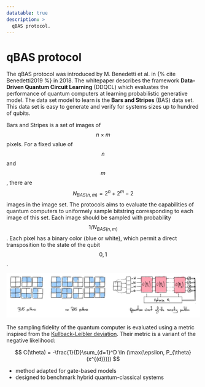 ```yaml
---
datatable: true
description: >
  qBAS protocol.
---
```


# qBAS protocol

The qBAS protocol was introduced by M. Benedetti et al. in {% cite Benedetti2019 %} in 2018. The whitepaper describes the framework **Data-Driven Quantum Circuit Learning** (DDQCL) which evaluates the performance of quantum computers at learning probabilistic generative model. The data set model to learn is the **Bars and Stripes** (BAS) data set. This data set is easy to generate and verify for systems sizes up to hundred of qubits.

Bars and Stripes is a set of images of $$n \times m$$ pixels. For a fixed value of $$n$$ and $$m$$, there are $$N_{BAS(n, m)}=2^n + 2^m -2$$ images in the image set. The protocols aims to evaluate the capabilities of quantum computers to uniformely sample bitstring corresponding to each image of this set. Each image should be sampled with probability $$1/N_{BAS(n, m)}$$. Each pixel has a binary color (blue or white), which permit a direct transposition to the state of the qubit $${0, 1}$$.

<div class="center">
  <img src="/img/protocols/applications/qBAS.jpeg" class="img_content" alt="Galton's board experiment and Boson sampling circuit"/>
</div>

The sampling fidelity of the quantum computer is evaluated using a metric inspired from the <a href="{{ 'content/figure-of-merit/fidelities-errors' | prepend: site.baseurl }}" target="_blank">Kullback-Leibler deviation</a>. Their metric is a variant of the negative likelihood:

$$
  C(\theta) = -\frac{1}{D}\sum_{d=1}^D \ln (\max(\epsilon, P_{\theta}(x^{(d)})))
$$


- method adapted for gate-based models
- designed to benchmark hybrid quantum-classical systems

